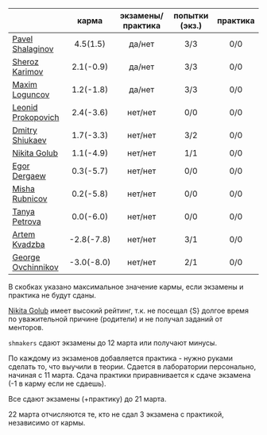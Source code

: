 |                                                           | карма | экзамены/практика |  попытки (экз.) | практика |
|-----------------------------------------------------------|:------:|:---------:|:-------------:|:--------:|
| [Pavel Shalaginov](https://github.com/PavelShalaginov)     |  4.5(1.5)   |   да/нет     |    3/3       |     0/0  |
| [Sheroz Karimov](https://github.com/SherozKarimov)         |  2.1(-0.9)   |   да/нет      |    3/3       |     0/0  |
| [Maxim Loguncov](https://github.com/MaximLoguncov)         |  1.2(-1.8)   |   да/нет      |    3/3       |     0/0  |
| [Leonid Prokopovich](https://github.com/leonidprokopovich) |  2.4(-3.6)   |   нет/нет     |   0/0  |     0/0  |
| [Dmitry Shiukaev](https://github.com/DmitryShiukaev)       |  1.7(-3.3)   |   нет/нет     |   3/2  |     0/0  |
| [Nikita Golub](https://github.com/NikitaGolub)             |  1.1(-4.9)   |   нет/нет     |   1/1  |     0/0  |
| [Egor Dergaew](https://github.com/EgorDergaew)             |  0.3(-5.7)   |   нет/нет     |   0/0  |     0/0  |
| [Misha Rubnicov](https://github.com/MishaRubnicov)         |  0.2(-5.8)   |   нет/нет     |   0/0  |     0/0  |
| [Tanya Petrova](https://github.com/TanyaPetrova)           |  0.0(-6.0)   |   нет/нет     |   0/0  |     0/0  |
| [Artem Kvadzba](https://github.com/ArtemKvadzba)           |  -2.8(-7.8)  |   нет/нет     |   3/1  |     0/0  |
| [George Ovchinnikov](https://github.com/GeorgeOvchinnikov) |  -3.0(-8.0)  |   нет/нет     |   2/1  |     0/0  |

В скобках указано максимальное значение кармы, если экзамены и практика не будут сданы.

[Nikita Golub](https://github.com/NikitaGolub) имеет высокий рейтинг, т.к. не посещал {S} долгое время по уважительной причине (родители) и не получал заданий от менторов.


`shmakers` сдают экзамены до 12 марта или получают минусы.

По каждому из экзаменов добавляется практика - нужно руками сделать то, что выучили в теории. Сдается в лаборатории персонально, начиная с 11 марта. Сдача практики приравнивается к сдаче экзамена (-1 в карму если не сдаешь).


Все сдают экзамены (+практику) до 21 марта.


22 марта отчисляются те, кто не сдал 3 экзамена с практикой, независимо от кармы.
